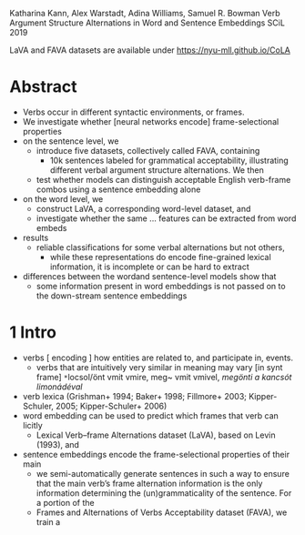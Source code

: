Katharina Kann, Alex Warstadt, Adina Williams, Samuel R. Bowman
Verb Argument Structure Alternations in Word and Sentence Embeddings
SCiL 2019

LaVA and FAVA datasets are available under https://nyu-mll.github.io/CoLA

# Abstract

* Verbs occur in different syntactic environments, or frames. 
* We investigate whether [neural networks encode] frame-selectional properties
* on the sentence level, we
  * introduce five datasets, collectively called FAVA, containing
    * 10k sentences labeled for grammatical acceptability, illustrating
      different verbal argument structure alternations.  We then 
  * test whether models can distinguish acceptable English verb-frame combos
    using a sentence embedding alone
* on the word level, we
  * construct LaVA, a corresponding word-level dataset, and 
  * investigate whether the same ... features can be extracted from word embeds
* results
  * reliable classifications for some verbal alternations but not others,
    * while these representations do encode fine-grained lexical information,
      it is incomplete or can be hard to extract
* differences between the wordand sentence-level models show that 
  * some information present in word embeddings is not passed on to the
    down-stream sentence embeddings

# 1 Intro

* verbs [ encoding ] how entities are related to, and participate in, events.
  * verbs that are intuitively very similar in meaning may vary [in synt frame]
  `*`locsol/önt vmit vmire, meg~ vmit vmivel, _megönti a kancsót limonádéval_
* verb lexica (Grishman+ 1994; Baker+ 1998; Fillmore+ 2003; 
  Kipper-Schuler, 2005; Kipper-Schuler+ 2006)
* word embedding can be used to predict which frames that verb can licitly
  * Lexical Verb–frame Alternations dataset (LaVA), based on Levin (1993), and
* sentence embeddings encode the frame-selectional properties of their main
  * we semi-automatically generate sentences in such a way to ensure that the
    main verb’s frame alternation information is the only information
    determining the (un)grammaticality of the sentence. For a portion of the
  * Frames and Alternations of Verbs Acceptability dataset (FAVA), we train a





